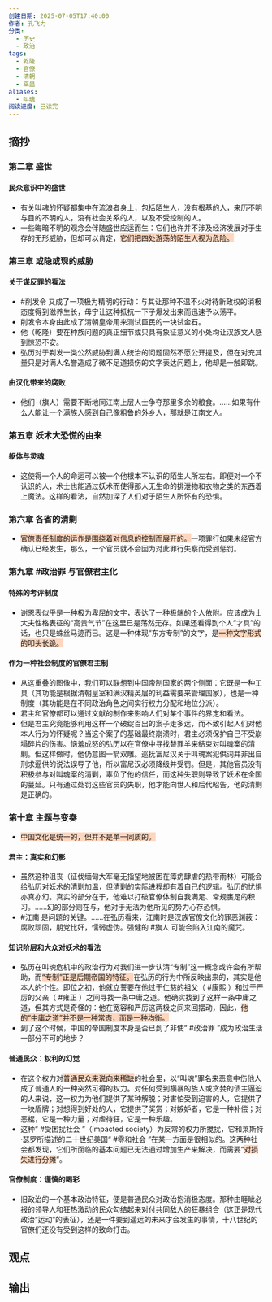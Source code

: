 ```yaml
---
创建日期: 2025-07-05T17:40:00
作者: 孔飞力
分类:
  - 历史
  - 政治
tags:
  - 乾隆
  - 官僚
  - 清朝
  - 巫蛊
aliases:
  - 叫魂
阅读进度: 已读完
---
```

## 摘抄

### 第二章 盛世

#### 民众意识中的盛世

- 有关叫魂的怀疑都集中在流浪者身上，包括陌生人，没有根基的人，来历不明与目的不明的人，没有社会关系的人，以及不受控制的人。
- 一些晦暗不明的观念会伴随盛世应运而生：它们也许并不涉及经济发展对于生存的无形威胁，但却可以肯定，<span style="background:rgba(255, 183, 139, 0.55)">它们把四处游荡的陌生人视为危险。</span>

### 第三章 或隐或现的威胁

#### 关于谋反罪的看法

- #削发令 又成了一项极为精明的行动：与其让那种不温不火对待新政权的消极态度得到滋养生长，毋宁让这种抵抗一下子爆发出来而迅速予以荡平。
- 削发令本身由此成了清朝皇帝用来测试臣民的一块试金石。
- 他（乾隆）要在种族问题的真正细节或只具有象征意义的小处均让汉族文人感到惊恐不安。
- 弘历对于剃发一类公然威胁到满人统治的问题固然不愿公开提及，但在对充其量只是对满人名誉造成了微不足道损伤的文字表达问题上，他却是一触即跳。

#### 由汉化带来的腐败

- 他们（旗人）需要不断地同江南上层人士争夺那里多余的粮食。……如果有什么人能让一个满族人感到自己像粗鲁的外乡人，那就是江南文人。

### 第五章 妖术大恐慌的由来

#### 躯体与灵魂

- 这使得一个人的命运可以被一个他根本不认识的陌生人所左右。即便对一个不认识的人，术士也能通过妖术而使得那人无生命的排泄物和衣物之类的东西着上魔法。这样的看法，自然加深了人们对于陌生人所怀有的恐惧。

### 第六章 各省的清剿

- <span style="background:rgba(255, 183, 139, 0.55)">官僚责任制度的运作是围绕着对信息的控制而展开的。</span>一项罪行如果未经官方确认已经发生，那么，一个官员就不会因为对此罪行失察而受到惩罚。

### 第九章 #政治罪 与官僚君主化

#### 特殊的考评制度

- 谢恩表似乎是一种极为卑屈的文字，表达了一种极端的个人依附。应该成为士大夫性格表征的“高贵气节”在这里已是荡然无存。如果还看得到个人“才具”的话，也只是蛛丝马迹而已。这是一种体现“东方专制”的文字，是<span style="background:rgba(255, 183, 139, 0.55)">一种文字形式的叩头长跪。</span>

#### 作为一种社会制度的官僚君主制

- 从这重叠的图像中，我们可以联想到中国帝制国家的两个侧面：它既是一种工具（其功能是根据清朝皇室和满汉精英层的利益需要来管理国家），也是一种制度（其功能是在不同政治角色之间实行权力分配和地位分派）。
- 君主和官僚都可以通过文献的制作来影响人们对某个事件的界定和看法。
- 但是君主究竟能够利用这样一个破绽百出的案子走多远，而不致引起人们对他本人行为的怀疑呢？当这个案子的基础最终崩溃时，君主必须保护自己不受崩塌碎片的伤害。恼羞成怒的弘历以在官僚中寻找替罪羊来结束对叫魂案的清剿。但这样做时，他仍意图一箭双雕。巡抚富尼汉关于叫魂案犯供词并非出自刑求逼供的说法误导了他，所以富尼汉必须降级并受罚。但是，其他官员没有积极参与对叫魂案的清剿，辜负了他的信任，而这种失职则导致了妖术在全国的蔓延。只有通过处罚这些官员的失职，他才能向世人和后代昭告，他的清剿是正确的。

### 第十章 主题与变奏

- <span style="background:rgba(255, 183, 139, 0.55)">中国文化是统一的，但并不是单一同质的。</span>

#### 君主：真实和幻影

- 虽然这种沮丧（征伐缅甸大军毫无指望地被困在瘴疠肆虐的热带雨林）可能会给弘历对妖术的清剿加温，但清剿的实际进程却有着自己的逻辑。弘历的忧惧亦真亦幻。真实的部分在于，他难以打破官僚体制自我满足、常规裹足的积习。……幻的部分则在与，他对于无法为他所见的势力心存恐惧。
- #江南 是问题的关键。……在弘历看来，江南时是汉族官僚文化的罪恶渊薮：腐败顽固，朋党比奸，懦弱虚伪。强健的 #旗人 可能会陷入江南的魔咒。

#### 知识阶层和大众对妖术的看法

- 弘历在叫魂危机中的政治行为对我们进一步认清“专制”这一概念或许会有所帮助，而<span style="background:rgba(255, 183, 139, 0.55)">“专制”正是后期帝国的特征。</span>在弘历的行为中所反映出来的，其实是他本人的个性。即位之初，他就立誓要在他过于仁慈的祖父（ #康熙 ）和过于严厉的父亲（ #雍正 ）之间寻找一条中庸之道。他确实找到了这样一条中庸之道，但其方式是奇怪的：他在宽容和严厉这两极之间来回摆动，因此，<span style="background:rgba(255, 183, 139, 0.55)">他的“中庸之道”并不是一种常态，而是一种均衡。</span>
- 到了这个时候，中国的帝国制度本身是否已到了非使“ #政治罪 ”成为政治生活一部分不可的地步？

#### 普通民众：权利的幻觉

- 在这个权力对<span style="background:rgba(255, 183, 139, 0.55)">普通民众来说向来稀缺</span>的社会里，以“叫魂”罪名来恶意中伤他人成了普通人的一种突然可得的权力。对任何受到横暴的族人或贪婪的债主逼迫的人来说，这一权力为他们提供了某种解脱；对害怕受到迫害的人，它提供了一块盾牌；对想得到好处的人，它提供了奖赏；对嫉妒者，它是一种补偿；对恶棍，它是一种力量；对虐待狂，它是一种乐趣。
- 这种“ #受困扰社会 ”（impacted society）为反常的权力所搅扰，它和莱斯特·瑟罗所描述的二十世纪美国“ #零和社会 ”在某一方面是很相似的。这两种社会都发现，它们所面临的基本问题已无法通过增加生产来解决，而需要“<span style="background:rgba(255, 183, 139, 0.55)">对损失进行分摊</span>”。

#### 官僚制度：谨慎的喝彩

- 旧政治的一个基本政治特征，便是普通民众对政治抱消极态度。那种由睚眦必报的领导人和狂热激动的民众勾结起来对付共同敌人的狂暴组合（这正是现代政治“运动”的表征），还是一件要到遥远的未来才会发生的事情，十八世纪的官僚们还没有受到这样的致命打击。

## 观点

## 输出

